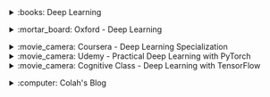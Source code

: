 <!-- !!!!!!!!!!!!!!!!!!!!! BOOKS !!!!!!!!!!!!!!!!!!!!!-->

<div>
<details>
<summary>:books: Deep Learning</summary>
<div markdown='1'>

+ Author : [I. Goodfellow](https://en.wikipedia.org/wiki/Ian_Goodfellow){:.mdLink}, [Y. Bengio](https://en.wikipedia.org/wiki/Yoshua_Bengio){:.mdLink}, [A. Courville](https://aaroncourville.wordpress.com/){:.mdLink}.
+ Review : :heart: Excellent book which covers Deep Learning in depth while remaining accessible for newcomers in the field. Simple explanations with a relatively low the amount of maths. Very well organized such that people know what parts they can skip. Sometimes missing numerical examples.
+ Recommend as : 
    * Introductory book to deep learning (start from part I).
    * Transition book from machine learning to deep learning (jump to part II).
    * Advance readers and reference book (jump to part III)
    * Exhaustive bibliography !
+ Notes : first in depth Deep Learning book which has received many positive feedbacks from the community. 
+ Level : Intermediate - Advanced. 
+ [Link](http://www.deeplearningbook.org/){:.mdLink}
+ Price : Free HTML version, ~50$ hardcover.

</div>
</details>
</div>

<p></p>
<!-- !!!!!!!!!!!!!!!!!!!!! CLASSES !!!!!!!!!!!!!!!!!!!!!-->
<div>
<details>
<summary>:mortar_board: Oxford - Deep Learning</summary>
<div markdown='1'>

+ Author : [N. de Freitas](https://nlp.stanford.edu/manning/){:.mdLink}
+ Review : Excellent class as all of Nando's classes. Explanations are made simple and mathematically intuitive. Starts from basic topics, so you don't even need a good understanding of machine learning before.
+ Recommend as : 
    * Course if you don't have a good machine learning knowledge but directly want to learn deep learning theory.
    * Course if you enjoy having different intuitive explanation of a certain method.
+ Notes : Only small complain I could make is concerning the sound quality, but the class is too good for complaining :smile: .
+ Level : Intermediate. 
+ [Link](https://www.youtube.com/playlist?list=PLE6Wd9FR--EfW8dtjAuPoTuPcqmOV53Fu){:.mdLink}

</div>
</details>
</div> 


<p></p>
<!-- !!!!!!!!!!!!!!!!!!!!! MOOCS !!!!!!!!!!!!!!!!!!!!!-->
<div>
<details>
<summary>:movie_camera: Coursera - Deep Learning Specialization </summary>
<div markdown='1'>

+ Author : [A. Ng](andrewng.org){:.mdLink}.
+ Review : Excellent MOOC which covers every detail of basic deep learning. Andrw Ng has the gift of explaining concepts extremely simply and make you want to listen to him. There are no requirements for this course. The course is too simple for someone who was a good knowledge of deep learning, but I was still very happy of watching it as you get great insights on what works in practice and how Andrew selects his algorithms. :heart: Andrew also made videos where he interviews many of the most important researches in deep learning, which I absolutely love!
+ Recommend as : 
    * Course if you want to apply deep learning, but would like to get a good understanding of it to.
+ Notes : Only complain I would have is how easy the assignments are, and the fact that most coding is done for us. Basically we have functions to fill-in with comments about what to do.
+ Level : Beginner - Intermediate. 
+ [Link](https://www.coursera.org/specializations/deep-learning){:.mdLink}

</div>
</details>
</div> 


<div>
<details>
<summary>:movie_camera: Udemy - Practical Deep Learning with PyTorch </summary>
<div markdown='1'>

+ Author : [Deep Learning Wizard](https://www.deeplearningwizard.com/){:.mdLink}.
+ Review : Good MOOC as an introduction to PyTorch and deep learning if you want to get started quickly with no maths. The author does a good job explaining 3 major algorithms with just enough details for you to code in a high level library such as PyTorch. I watched the class to get a simple intro to PyTorch not for the basic theory, but if you have stricly no math background it might be a good way to start. There's a very high amount of repetition, but this might be helpful for beginners.
+ Recommend as : 
    * Course if you want to start playing around with pytorch while having the strict minimum understanding of the algorithms you are implementing.
+ Level : Beginner. 
+ [Link](https://www.udemy.com/practical-deep-learning-with-pytorch/){:.mdLink}

</div>
</details>
</div> 

<div>
<details>
<summary>:movie_camera: Cognitive Class - Deep Learning with TensorFlow </summary>
<div markdown='1'>

+ Author : [Cognitive Class Team](https://cognitiveclass.ai/about-us/){:.mdLink}.
+ Review : Decent MOOC to start coding in tensorflow with the minimum theoretical knowledge. The theory is explained a too simply for me, and without maths. I basically used it as a quick intro to tensorflow.
+ Recommend as : 
    * Course if you want to start playing around with tensorflow while having the strict minimum understanding of the algorithms you are implementing.
+ Level : Beginner. 
+ [Link](https://cognitiveclass.ai/courses/deep-learning-tensorflow/){:.mdLink}

</div>
</details>
</div> 


<p></p>
<!-- !!!!!!!!!!!!!!!!!!!!! BLOGS !!!!!!!!!!!!!!!!!!!!!-->

<div>
<details>
<summary>:computer: Colah's Blog </summary>
<div markdown='1'>

+ Author : [Christopher Olah](http://colah.github.io/about.html){:.mdLink}.
+ Review : :heart: My favorite ML blog. "Colah" doesn't only explain very clearly, but he has a gift for making beautiful and helpful visualizations. Very similar to Distill as he is on the editor's team.
+ Level : Intermediate - Advanced. 
+ [Link](http://colah.github.io/){:.mdLink}

</div>
</details>
</div> 
